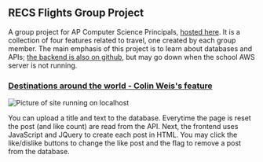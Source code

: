 ## RECS Flights Group Project

A group project for AP Computer Science Principals, [hosted here](https://raunak2007.github.io/RECS-repo/). It is a collection of four features related to travel, one created by each group member. The main emphasis of this project is to learn about databases and APIs; [the backend is also on github](https://github.com/EdwinKuttappi/farmersflask), but may go down when the school AWS server is not running.

### [Destinations around the world - Colin Weis's feature](https://raunak2007.github.io/RECS-repo/famousdestinations.html)

![Picture of site running on localhost](https://user-images.githubusercontent.com/48264249/221648583-cb1a8f0f-e9b6-49a2-92af-7f8a1e2508f9.jpeg)

You can upload a title and text to the database. Everytime the page is reset the post (and like count) are read from the API. Next, the frontend uses JavaScript and JQuery to create each post in HTML. You may click the like/dislike buttons to change the like post and the flag to remove a post from the database.
